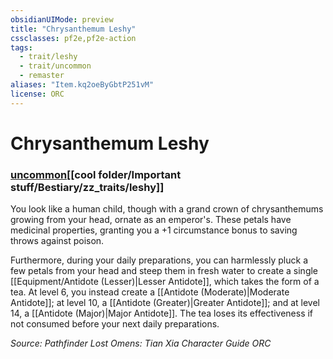 ```yaml
---
obsidianUIMode: preview
title: "Chrysanthemum Leshy"
cssclasses: pf2e,pf2e-action
tags:
  - trait/leshy
  - trait/uncommon
  - remaster
aliases: "Item.kq2oeByGbtP251vM"
license: ORC
---
```

# Chrysanthemum Leshy

### [uncommon](cool%20folder/Important%20stuff/Bestiary/zz_traits/uncommon.md "Uncommon Rarity Trait")[[cool folder/Important stuff/Bestiary/zz_traits/leshy]]






You look like a human child, though with a grand crown of chrysanthemums growing from your head, ornate as an emperor's. These petals have medicinal properties, granting you a +1 circumstance bonus to saving throws against poison.

Furthermore, during your daily preparations, you can harmlessly pluck a few petals from your head and steep them in fresh water to create a single [[Equipment/Antidote (Lesser)|Lesser Antidote]], which takes the form of a tea. At level 6, you instead create a [[Antidote (Moderate)|Moderate Antidote]]; at level 10, a [[Antidote (Greater)|Greater Antidote]]; and at level 14, a [[Antidote (Major)|Major Antidote]]. The tea loses its effectiveness if not consumed before your next daily preparations.

*Source: Pathfinder Lost Omens: Tian Xia Character Guide*
*ORC*